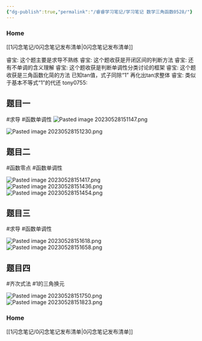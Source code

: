 ```yaml
---
{"dg-publish":true,"permalink":"/睿睿学习笔记/学习笔记 数学三角函数0528/"}
---
```



### Home
[[1闪念笔记/0闪念笔记发布清单\|0闪念笔记发布清单]]

睿宝:
这个题主要是求导不熟练
睿宝:
这个题收获是开闭区间的判断方法
睿宝:
还有不单调的含义理解
睿宝:
这个题收获是判断单调性分类讨论的框架
睿宝:
这个题收获是三角函数化简的方法 已知tan值，式子同除“1” 再化出tan求整体
睿宝:
类似于基本不等式“1”的代还 
tony0755:
## 题目一
#求导 #函数单调性
![Pasted image 20230528151147.png](/img/user/asset/Pasted%20image%2020230528151147.png)

![Pasted image 20230528151230.png](/img/user/asset/Pasted%20image%2020230528151230.png)

## 题目二
#函数零点 #函数单调性 


![Pasted image 20230528151417.png](/img/user/asset/Pasted%20image%2020230528151417.png)
![Pasted image 20230528151436.png](/img/user/asset/Pasted%20image%2020230528151436.png)
![Pasted image 20230528151454.png](/img/user/asset/Pasted%20image%2020230528151454.png)

## 题目三
#求导 #函数单调性 


![Pasted image 20230528151618.png](/img/user/asset/Pasted%20image%2020230528151618.png)
![Pasted image 20230528151658.png](/img/user/asset/Pasted%20image%2020230528151658.png)
## 题目四
#齐次式法 #1的三角换元

![Pasted image 20230528151750.png](/img/user/asset/Pasted%20image%2020230528151750.png)
![Pasted image 20230528151823.png](/img/user/asset/Pasted%20image%2020230528151823.png)

### Home
[[1闪念笔记/0闪念笔记发布清单\|0闪念笔记发布清单]]
